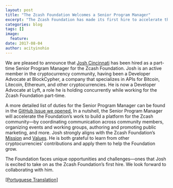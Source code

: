 ```yaml
---
layout: post
title: "The Zcash Foundation Welcomes a Senior Program Manager"
excerpt: "The Zcash Foundation has made its first hire to accelerate the Foundation's work."
categories: blog
tags: []
image:
  feature:
date: 2017-08-04
author: acityinohio
---
```


We are pleased to announce that [Josh Cincinnati](https://keybase.io/cin) has been hired as a part-time Senior Program Manager for the Zcash Foundation.
Josh is an active member in the cryptocurrency community, having been a Developer Advocate at BlockCypher, a company that specializes in APIs for Bitcoin, Litecoin, Ethereum, and other cryptocurrencies.
He is now a Developer Advocate at Lyft, a role he is holding concurrently while working for the Zcash Foundation part-time.

A more detailed list of duties for the Senior Program Manager can be found in the [GitHub Issue we opened.](https://github.com/ZcashFoundation/ZcashFoundation/issues/10)
In a nutshell, the Senior Program Manager will accelerate the Foundation’s work to build a platform for the Zcash community—by coordinating communication across community members, organizing events and working groups, authoring and promoting public marketing, and more.
Josh strongly aligns with the Zcash Foundation’s [Mission](https://github.com/ZcashFoundation/ZcashFoundation/blob/master/MISSION.md) and [Values](https://github.com/ZcashFoundation/ZcashFoundation/blob/master/VALUES.md).
He is both grateful to learn from other cryptocurrencies’ contributions and apply them to help the Foundation grow.

The Foundation faces unique opportunities and challenges—ones that Josh is excited to take on as the Zcash Foundation’s first hire. We look forward to collaborating with him.

[[Portuguese Translation]](https://github.com/ZcashFoundation/ZcashFoundation/issues/32)
